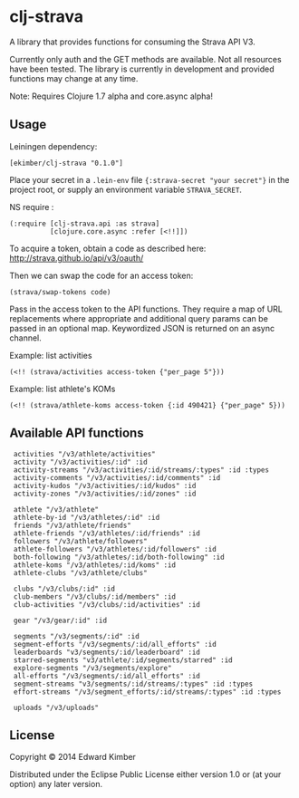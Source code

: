 # clj-strava

A library that provides functions for consuming the Strava API V3.

Currently only auth and the GET methods are available.  Not all resources have been tested.
The library is currently in development and provided functions may change at any time.

Note: Requires Clojure 1.7 alpha and core.async alpha!

## Usage

Leiningen dependency:

    [ekimber/clj-strava "0.1.0"]

Place your secret in a `.lein-env` file `{:strava-secret "your secret"}` in the project root,
or supply an environment variable `STRAVA_SECRET`.

NS require :

    (:require [clj-strava.api :as strava]
              [clojure.core.async :refer [<!!]])

To acquire a token, obtain a code as described here: http://strava.github.io/api/v3/oauth/

Then we can swap the code for an access token:

    (strava/swap-tokens code)

Pass in the access token to the API functions.  They require a map of URL replacements where appropriate
and additional query params can be passed in an optional map.  Keywordized JSON is returned on an async channel.

Example: list activities

    (<!! (strava/activities access-token {"per_page 5"}))

Example: list athlete's KOMs

    (<!! (strava/athlete-koms access-token {:id 490421} {"per_page" 5}))

## Available API functions

     activities "/v3/athlete/activities"
     activity "/v3/activities/:id" :id
     activity-streams "/v3/activities/:id/streams/:types" :id :types
     activity-comments "/v3/activities/:id/comments" :id
     activity-kudos "/v3/activities/:id/kudos" :id
     activity-zones "/v3/activities/:id/zones" :id

     athlete "/v3/athlete"
     athlete-by-id "/v3/athletes/:id" :id
     friends "/v3/athlete/friends"
     athlete-friends "/v3/athletes/:id/friends" :id
     followers "/v3/athlete/followers"
     athlete-followers "/v3/athletes/:id/followers" :id
     both-following "/v3/athletes/:id/both-following" :id
     athlete-koms "/v3/athletes/:id/koms" :id
     athlete-clubs "/v3/athlete/clubs"

     clubs "/v3/clubs/:id" :id
     club-members "/v3/clubs/:id/members" :id
     club-activities "/v3/clubs/:id/activities" :id

     gear "/v3/gear/:id" :id

     segments "/v3/segments/:id" :id
     segment-efforts "/v3/segments/:id/all_efforts" :id
     leaderboards "v3/segments/:id/leaderboard" :id
     starred-segments "v3/athlete/:id/segments/starred" :id
     explore-segments "/v3/segments/explore"
     all-efforts "/v3/segments/:id/all_efforts" :id
     segment-streams "v3/segments/:id/streams/:types" :id :types
     effort-streams "/v3/segment_efforts/:id/streams/:types" :id :types

     uploads "/v3/uploads"


## License

Copyright © 2014 Edward Kimber

Distributed under the Eclipse Public License either version 1.0 or (at
your option) any later version.
